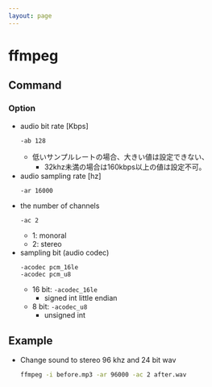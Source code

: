 ```yaml
---
layout: page
---
```


# ffmpeg

## Command

### Option

* audio bit rate [Kbps]
    ```
    -ab 128
    ```
    * 低いサンプルレートの場合、大きい値は設定できない、
        * 32khz未満の場合は160kbps以上の値は設定不可。
* audio sampling rate [hz]
    ```
    -ar 16000
    ```
* the number of channels
    ```sh
    -ac 2
    ```
    * 1: monoral
    * 2: stereo
* sampling bit (audio codec)
    ```
    -acodec pcm_16le
    -acodec pcm_u8
    ```
    * 16 bit: `-acodec_16le`
        * signed int little endian
    * 8 bit: `-acodec_u8`
        * unsigned int

## Example

* Change sound to stereo 96 khz and 24 bit wav
    ```sh
    ffmpeg -i before.mp3 -ar 96000 -ac 2 after.wav
    ```